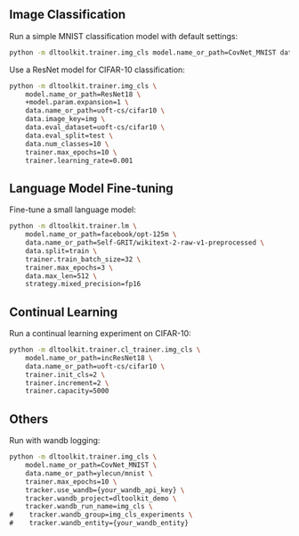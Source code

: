 ## Image Classification
Run a simple MNIST classification model with default settings:
```bash
python -m dltoolkit.trainer.img_cls model.name_or_path=CovNet_MNIST data.name_or_path=ylecun/mnist
```
Use a ResNet model for CIFAR-10 classification:

```bash
python -m dltoolkit.trainer.img_cls \
    model.name_or_path=ResNet18 \
    +model.param.expansion=1 \
    data.name_or_path=uoft-cs/cifar10 \
    data.image_key=img \
    data.eval_dataset=uoft-cs/cifar10 \
    data.eval_split=test \
    data.num_classes=10 \
    trainer.max_epochs=10 \
    trainer.learning_rate=0.001
```
## Language Model Fine-tuning

Fine-tune a small language model:
```bash
python -m dltoolkit.trainer.lm \
    model.name_or_path=facebook/opt-125m \
    data.name_or_path=Self-GRIT/wikitext-2-raw-v1-preprocessed \
    data.split=train \
    trainer.train_batch_size=32 \
    trainer.max_epochs=3 \
    data.max_len=512 \
    strategy.mixed_precision=fp16
```

## Continual Learning

Run a continual learning experiment on CIFAR-10:

```bash
python -m dltoolkit.trainer.cl_trainer.img_cls \
    model.name_or_path=incResNet18 \
    data.name_or_path=uoft-cs/cifar10 \
    trainer.init_cls=2 \
    trainer.increment=2 \
    trainer.capacity=5000
```

## Others
Run with wandb logging:
```bash
python -m dltoolkit.trainer.img_cls \
    model.name_or_path=CovNet_MNIST \
    data.name_or_path=ylecun/mnist \
    trainer.max_epochs=10 \
    tracker.use_wandb={your_wandb_api_key} \
    tracker.wandb_project=dltoolkit_demo \
    tracker.wandb_run_name=img_cls \
#    tracker.wandb_group=img_cls_experiments \
#    tracker.wandb_entity={your_wandb_entity}
```
